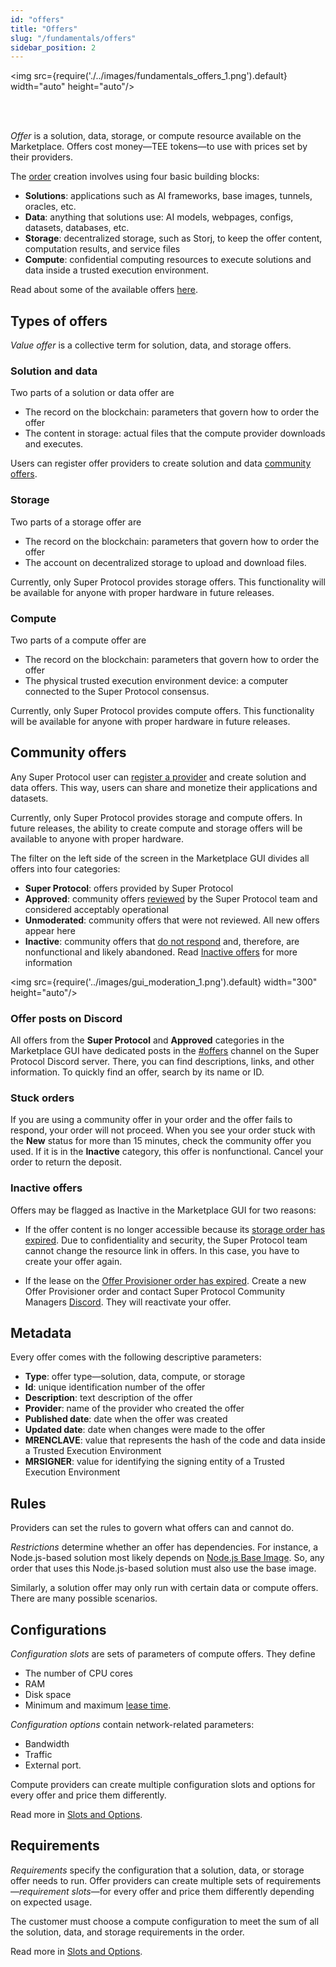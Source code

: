 ```yaml
---
id: "offers"
title: "Offers"
slug: "/fundamentals/offers"
sidebar_position: 2
---
```


<img src={require('./../images/fundamentals_offers_1.png').default} width="auto" height="auto"/>

<br/>
<br/>

_Offer_ is a solution, data, storage, or compute resource available on the Marketplace. Offers cost money—TEE tokens—to use with prices set by their providers.

The [order](/developers/fundamentals/orders) creation involves using four basic building blocks:

- **Solutions**: applications such as AI frameworks, base images, tunnels, oracles, etc.
- **Data**: anything that solutions use: AI models, webpages, configs, datasets, databases, etc.
- **Storage**: decentralized storage, such as Storj, to keep the offer content, computation results, and service files
- **Compute**: confidential computing resources to execute solutions and data inside a trusted execution environment.

Read about some of the available offers [here](/developers/offers).

## Types of offers

_Value offer_ is a collective term for solution, data, and storage offers.

### Solution and data

Two parts of a solution or data offer are
- The record on the blockchain: parameters that govern how to order the offer
- The content in storage: actual files that the compute provider downloads and executes.

Users can register offer providers to create solution and data [community offers](/developers/fundamentals/offers#community-offers).

### Storage

Two parts of a storage offer are
- The record on the blockchain: parameters that govern how to order the offer
- The account on decentralized storage to upload and download files.

Currently, only Super Protocol provides storage offers. This functionality will be available for anyone with proper hardware in future releases.

### Compute

Two parts of a compute offer are
- The record on the blockchain: parameters that govern how to order the offer
- The physical trusted execution environment device: a computer connected to the Super Protocol consensus.

Currently, only Super Protocol provides compute offers. This functionality will be available for anyone with proper hardware in future releases.

## Community offers

Any Super Protocol user can [register a provider](/developers/cli_guides/providers_offers/) and create solution and data offers. This way, users can share and monetize their applications and datasets.

Currently, only Super Protocol provides storage and compute offers. In future releases, the ability to create compute and storage offers will be available to anyone with proper hardware.

The filter on the left side of the screen in the Marketplace GUI divides all offers into four categories:

- **Super Protocol**: offers provided by Super Protocol
- **Approved**: community offers [reviewed](/developers/marketplace/moderation/) by the Super Protocol team and considered acceptably operational
- **Unmoderated**: community offers that were not reviewed. All new offers appear here
- **Inactive**: community offers that [do not respond](/developers/cli_guides/providers_offers#about-offer-provisioner) and, therefore, are nonfunctional and likely abandoned. Read [Inactive offers](/developers/cli_guides/providers_offers#inactive-offers) for more information

<img src={require('../images/gui_moderation_1.png').default} width="300" height="auto"/>

### Offer posts on Discord

All offers from the **Super Protocol** and **Approved** categories in the Marketplace GUI have dedicated posts in the [#offers](https://discord.com/channels/951018794590023681/1239934457041916035) channel on the Super Protocol Discord server. There, you can find descriptions, links, and other information. To quickly find an offer, search by its name or ID.

### Stuck orders

If you are using a community offer in your order and the offer fails to respond, your order will not proceed. When you see your order stuck with the **New** status for more than 15 minutes, check the community offer you used. If it is in the **Inactive** category, this offer is nonfunctional. Cancel your order to return the deposit.

### Inactive offers

Offers may be flagged as Inactive in the Marketplace GUI for two reasons:

- If the offer content is no longer accessible because its [storage order has expired](/developers/cli_guides/providers_offers#lease-on-uploaded-offer-content). Due to confidentiality and security, the Super Protocol team cannot change the resource link in offers. In this case, you have to create your offer again.

- If the lease on the [Offer Provisioner order has expired](/developers/cli_guides/providers_offers#lease-on-offer-provisioner). Create a new Offer Provisioner order and contact Super Protocol Community Managers [Discord](https://discord.gg/superprotocol). They will reactivate your offer.

## Metadata

Every offer comes with the following descriptive parameters:

- **Type**: offer type—solution, data, compute, or storage
- **Id**: unique identification number of the offer
- **Description**: text description of the offer
- **Provider**: name of the provider who created the offer
- **Published date**: date when the offer was created
- **Updated date**: date when changes were made to the offer
- **MRENCLAVE**: value that represents the hash of the code and data inside a Trusted Execution Environment
- **MRSIGNER**: value for identifying the signing entity of a Trusted Execution Environment

## Rules

Providers can set the rules to govern what offers can and cannot do.

_Restrictions_ determine whether an offer has dependencies. For instance, a Node.js-based solution most likely depends on [Node.js Base Image](https://marketplace.superprotocol.com/?offer=offerId%3D6). So, any order that uses this Node.js-based solution must also use the base image.

Similarly, a solution offer may only run with certain data or compute offers. There are many possible scenarios.

## Configurations

_Configuration slots_ are sets of parameters of compute offers. They define

- The number of CPU cores
- RAM
- Disk space
- Minimum and maximum [lease time](/developers/fundamentals/orders#lease-deposit-and-balance).

_Configuration options_ contain network-related parameters:

- Bandwidth
- Traffic
- External port.

Compute providers can create multiple configuration slots and options for every offer and price them differently.

Read more in [Slots and Options](/developers/fundamentals/slots).

## Requirements

_Requirements_ specify the configuration that a solution, data, or storage offer needs to run. Offer providers can create multiple sets of requirements—_requirement slots_—for every offer and price them differently depending on expected usage.

The customer must choose a compute configuration to meet the sum of all the solution, data, and storage requirements in the order.

Read more in [Slots and Options](/developers/fundamentals/slots).
